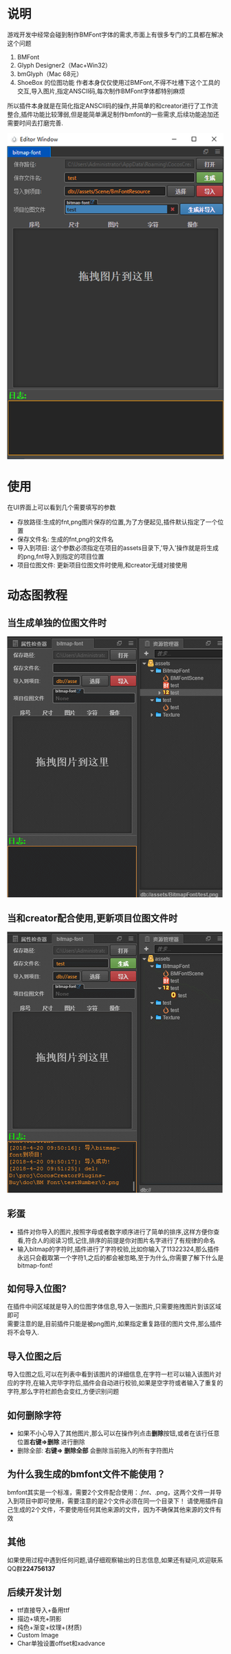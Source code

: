 # 说明
游戏开发中经常会碰到制作BMFont字体的需求,市面上有很多专门的工具都在解决这个问题
1. BMFont
2. Glyph Designer2（Mac+Win32）
3. bmGlyph（Mac 68元）
4. ShoeBox 的位图功能
作者本身仅仅使用过BMFont,不得不吐槽下这个工具的交互,导入图片,指定ANSCII码,每次制作BMFont字体都特别麻烦

所以插件本身就是在简化指定ANSCII码的操作,并简单的和creator进行了工作流整合,插件功能比较薄弱,但是能简单满足制作bmfont的一些需求,后续功能追加还需要时间去打磨完善.

![](scene2.png)
# 使用
在UI界面上可以看到几个需要填写的参数
- 存放路径:生成的fnt,png图片保存的位置,为了方便起见,插件默认指定了一个位置
- 保存文件名: 生成的fnt,png的文件名
- 导入到项目: 这个参数必须指定在项目的assets目录下,'导入'操作就是将生成的png,fnt导入到指定的项目位置
- 项目位图文件: 更新项目位图文件时使用,和creator无缝对接使用

# 动态图教程
## 当生成单独的位图文件时
![](gen1.gif)
## 当和creator配合使用,更新项目位图文件时
![](gen2.gif)

## 彩蛋
- 插件对你导入的图片,按照字母或者数字顺序进行了简单的排序,这样方便你查看,符合人的阅读习惯,记住,排序的前提是你对图片名字进行了有规律的命名
- 输入bitmap的字符时,插件进行了字符校验,比如你输入了11322324,那么插件永远只会截取第一个字符1,之后的都会被忽略,至于为什么,你需要了解下什么是bitmap-font!


## 如何导入位图?
在插件中间区域就是导入的位图字体信息,导入一张图片,只需要拖拽图片到该区域即可   
需要注意的是,目前插件只能是被png图片,如果指定重复路径的图片文件,那么插件将不会导入.
## 导入位图之后
导入位图之后,可以在列表中看到该图片的详细信息,在字符一栏可以输入该图片对应的字符,在输入完毕字符后,插件会自动进行校验,如果是空字符或者输入了重复的字符,那么字符栏颜色会变红,方便识别问题

## 如何删除字符
- 如果不小心导入了其他图片,那么可以在操作列点击**删除**按钮,或者在该行任意位置**右键=>删除** 进行删除
- 删除全部: **右键=> 删除全部** 会删除当前拖入的所有字符图片

## 为什么我生成的bmfont文件不能使用？
bmfont其实是一个标准，需要2个文件配合使用：*.fnt、*.png，这两个文件一并导入到项目中即可使用，需要注意的是2个文件必须在同一个目录下！
请使用插件自己生成的2个文件，不要使用任何其他来源的文件，因为不确保其他来源的文件有效

## 其他
如果使用过程中遇到任何问题,请仔细观察输出的日志信息,如果还有疑问,欢迎联系QQ群**224756137**

## 后续开发计划
- ttf直接导入+备用ttf
- 描边+填充+阴影
- 纯色+渐变+纹理+(材质)
- Custom Image
- Char单独设置offset和xadvance
